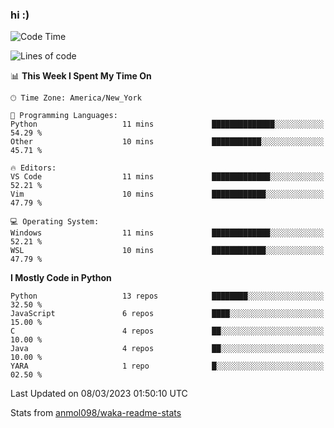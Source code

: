 ### hi :)

<!--START_SECTION:waka-->
![Code Time](http://img.shields.io/badge/Code%20Time-955%20hrs-blue)

![Lines of code](https://img.shields.io/badge/From%20Hello%20World%20I%27ve%20Written-2.0%20million%20lines%20of%20code-blue)

📊 **This Week I Spent My Time On** 

```text
🕑︎ Time Zone: America/New_York

💬 Programming Languages: 
Python                   11 mins             ██████████████░░░░░░░░░░░   54.29 % 
Other                    10 mins             ███████████░░░░░░░░░░░░░░   45.71 % 

🔥 Editors: 
VS Code                  11 mins             █████████████░░░░░░░░░░░░   52.21 % 
Vim                      10 mins             ████████████░░░░░░░░░░░░░   47.79 % 

💻 Operating System: 
Windows                  11 mins             █████████████░░░░░░░░░░░░   52.21 % 
WSL                      10 mins             ████████████░░░░░░░░░░░░░   47.79 % 
```

**I Mostly Code in Python** 

```text
Python                   13 repos            ████████░░░░░░░░░░░░░░░░░   32.50 % 
JavaScript               6 repos             ████░░░░░░░░░░░░░░░░░░░░░   15.00 % 
C                        4 repos             ██░░░░░░░░░░░░░░░░░░░░░░░   10.00 % 
Java                     4 repos             ██░░░░░░░░░░░░░░░░░░░░░░░   10.00 % 
YARA                     1 repo              █░░░░░░░░░░░░░░░░░░░░░░░░   02.50 % 
```




 Last Updated on 08/03/2023 01:50:10 UTC
<!--END_SECTION:waka-->

Stats from [anmol098/waka-readme-stats](https://github.com/anmol098/waka-readme-stats)